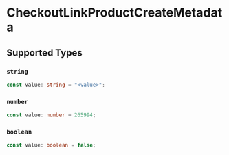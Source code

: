 # CheckoutLinkProductCreateMetadata


## Supported Types

### `string`

```typescript
const value: string = "<value>";
```

### `number`

```typescript
const value: number = 265994;
```

### `boolean`

```typescript
const value: boolean = false;
```

